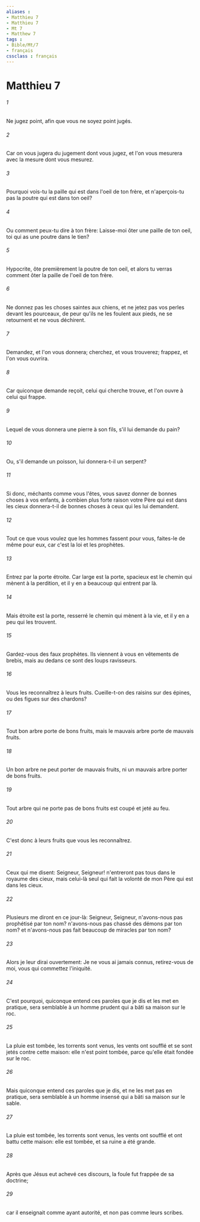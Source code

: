 ```yaml
---
aliases : 
- Matthieu 7
- Matthieu 7
- Mt 7
- Matthew 7
tags : 
- Bible/Mt/7
- français
cssclass : français
---
```


# Matthieu 7

###### 1
Ne jugez point, afin que vous ne soyez point jugés.
###### 2
Car on vous jugera du jugement dont vous jugez, et l'on vous mesurera avec la mesure dont vous mesurez.
###### 3
Pourquoi vois-tu la paille qui est dans l'oeil de ton frère, et n'aperçois-tu pas la poutre qui est dans ton oeil?
###### 4
Ou comment peux-tu dire à ton frère: Laisse-moi ôter une paille de ton oeil, toi qui as une poutre dans le tien?
###### 5
Hypocrite, ôte premièrement la poutre de ton oeil, et alors tu verras comment ôter la paille de l'oeil de ton frère.
###### 6
Ne donnez pas les choses saintes aux chiens, et ne jetez pas vos perles devant les pourceaux, de peur qu'ils ne les foulent aux pieds, ne se retournent et ne vous déchirent.
###### 7
Demandez, et l'on vous donnera; cherchez, et vous trouverez; frappez, et l'on vous ouvrira.
###### 8
Car quiconque demande reçoit, celui qui cherche trouve, et l'on ouvre à celui qui frappe.
###### 9
Lequel de vous donnera une pierre à son fils, s'il lui demande du pain?
###### 10
Ou, s'il demande un poisson, lui donnera-t-il un serpent?
###### 11
Si donc, méchants comme vous l'êtes, vous savez donner de bonnes choses à vos enfants, à combien plus forte raison votre Père qui est dans les cieux donnera-t-il de bonnes choses à ceux qui les lui demandent.
###### 12
Tout ce que vous voulez que les hommes fassent pour vous, faites-le de même pour eux, car c'est la loi et les prophètes.
###### 13
Entrez par la porte étroite. Car large est la porte, spacieux est le chemin qui mènent à la perdition, et il y en a beaucoup qui entrent par là.
###### 14
Mais étroite est la porte, resserré le chemin qui mènent à la vie, et il y en a peu qui les trouvent.
###### 15
Gardez-vous des faux prophètes. Ils viennent à vous en vêtements de brebis, mais au dedans ce sont des loups ravisseurs.
###### 16
Vous les reconnaîtrez à leurs fruits. Cueille-t-on des raisins sur des épines, ou des figues sur des chardons?
###### 17
Tout bon arbre porte de bons fruits, mais le mauvais arbre porte de mauvais fruits.
###### 18
Un bon arbre ne peut porter de mauvais fruits, ni un mauvais arbre porter de bons fruits.
###### 19
Tout arbre qui ne porte pas de bons fruits est coupé et jeté au feu.
###### 20
C'est donc à leurs fruits que vous les reconnaîtrez.
###### 21
Ceux qui me disent: Seigneur, Seigneur! n'entreront pas tous dans le royaume des cieux, mais celui-là seul qui fait la volonté de mon Père qui est dans les cieux.
###### 22
Plusieurs me diront en ce jour-là: Seigneur, Seigneur, n'avons-nous pas prophétisé par ton nom? n'avons-nous pas chassé des démons par ton nom? et n'avons-nous pas fait beaucoup de miracles par ton nom?
###### 23
Alors je leur dirai ouvertement: Je ne vous ai jamais connus, retirez-vous de moi, vous qui commettez l'iniquité.
###### 24
C'est pourquoi, quiconque entend ces paroles que je dis et les met en pratique, sera semblable à un homme prudent qui a bâti sa maison sur le roc.
###### 25
La pluie est tombée, les torrents sont venus, les vents ont soufflé et se sont jetés contre cette maison: elle n'est point tombée, parce qu'elle était fondée sur le roc.
###### 26
Mais quiconque entend ces paroles que je dis, et ne les met pas en pratique, sera semblable à un homme insensé qui a bâti sa maison sur le sable.
###### 27
La pluie est tombée, les torrents sont venus, les vents ont soufflé et ont battu cette maison: elle est tombée, et sa ruine a été grande.
###### 28
Après que Jésus eut achevé ces discours, la foule fut frappée de sa doctrine;
###### 29
car il enseignait comme ayant autorité, et non pas comme leurs scribes.
